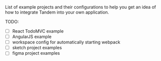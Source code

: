 List of example projects and their configurations to help you get an idea of how to integrate Tandem into your own
application.

TODO:

- [ ] React TodoMVC example
- [ ] AngularJS example
- [ ] workspace config for automatically starting webpack
- [ ] sketch project examples
- [ ] figma project examples

